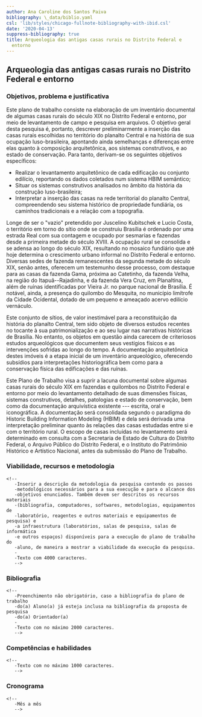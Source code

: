 ```yaml
---
author: Ana Caroline dos Santos Paiva
bibliography: \_data/biblio.yaml
csl: 'lib/styles/chicago-fullnote-bibliography-with-ibid.csl'
date: '2020-04-13'
suppress-bibliography: true
title: Arqueologia das antigas casas rurais no Distrito Federal e
  entorno
---
```


Arqueologia das antigas casas rurais no Distrito Federal e entorno
------------------------------------------------------------------

### Objetivos, problema e justificativa

Este plano de trabalho consiste na elaboração de um inventário
documental de algumas casas rurais do século XIX no Distrito Federal e
entorno, por meio de levantamento de campo e pesquisa em arquivos. O
objetivo geral desta pesquisa é, portanto, descrever preliminarmente a
inserção das casas rurais escolhidas no território do planalto Central e
na história de sua ocupação luso-brasileira, apontando ainda semelhanças
e diferenças entre elas quanto à composição arquitetônica, aos sistemas
construtivos, e ao estado de conservação. Para tanto, derivam-se os
seguintes objetivos específicos:

-   Realizar o levantamento arquitetônico de cada edificação ou conjunto
    edilício, reportando os dados coletados num sistema HBIM semântico;
-   Situar os sistemas construtivos analisados no âmbito da história da
    construção luso-brasileira;
-   Interpretar a inserção das casas na rede territorial do planalto
    Central, compreendendo seu sistema histórico de propriedade
    fundiária, os caminhos tradicionais e a relação com a topografia.

Longe de ser o "vazio" pretendido por Juscelino Kubitschek e Lucio
Costa, o território em torno do sítio onde se construiu Brasília é
ordenado por uma estrada Real com sua contagem e ocupado por sesmarias e
fazendas desde a primeira metade do século XVIII. A ocupação rural se
consolida e se adensa ao longo do século XIX, resultando no mosaico
fundiário que até hoje determina o crescimento urbano informal no
Distrito Federal e entorno. Diversas sedes de fazenda remanescentes da
segunda metade do século XIX, senão antes, oferecem um testemunho desse
processo, com destaque para as casas da fazenda Gama, próxima ao
Catetinho, da fazenda Velha, na região do Itapuã--Rajadinha, e da
fazenda Vera Cruz, em Planaltina, além de ruínas identificadas por
Vieira Jr. no parque nacional de Brasília. É notável, ainda, a presença
do quilombo do Mesquita, no município limítrofe da Cidade Ocidental,
dotado de um pequeno e ameaçado acervo edilício vernáculo.

Este conjunto de sítios, de valor inestimável para a reconstituição da
história do planalto Central, tem sido objeto de diversos estudos
recentes no tocante à sua patrimonialização e ao seu lugar nas
narrativas históricas de Brasília. No entanto, os objetos em questão
ainda carecem de criteriosos estudos arqueológicos que documentem seus
vestígios físicos e as intervenções sofridas ao longo do tempo. A
documentação arquitetônica destes imóveis é a etapa inicial de um
inventário arqueológico, oferecendo subsídios para interpretações
historiográfica bem como para a conservação física das edificações e das
ruínas.

Este Plano de Trabalho visa a suprir a lacuna documental sobre algumas
casas rurais do século XIX em fazendas e quilombos no Distrito Federal e
entorno por meio do levantamento detalhado de suas dimensões físicas,
sistemas construtivos, detalhes, patologias e estado de conservação, bem
como da documentação arquivística existente --- escrita, oral e
iconográfica. A documentação será consolidada segundo o paradigma do
Historic Building Information Modeling (HBIM) e dela será derivada uma
interpretação preliminar quanto às relações das casas estudadas entre si
e com o território rural. O escopo de casas incluídas no levantamento
será determinado em consulta com a Secretaria de Estado de Cultura do
Distrito Federal, o Arquivo Público do Distrito Federal, e o Instituto
do Patrimônio Histórico e Artístico Nacional, antes da submissão do
Plano de Trabalho.

### Viabilidade, recursos e metodologia

```{=html}
<!--
   -Inserir a descrição da metodologia da pesquisa contendo os passos
   -metodológicos necessários para a sua execução e para o alcance dos
   -objetivos enunciados. Também devem ser descritos os recursos materiais
   -(bibliografia, computadores, softwares, metodologias, equipamentos de
   -laboratório, reagentes e outros materiais e equipamentos de pesquisa) e
   -a infraestrutura (laboratórios, salas de pesquisa, salas de informática
   -e outros espaços) disponíveis para a execução do plano de trabalho do
   -aluno, de maneira a mostrar a viabilidade da execução da pesquisa.
   -
   -Texto com 4000 caracteres.
   -->
```
### Bibliografia

```{=html}
<!--
   -Preenchimento não obrigatório, caso a bibliografia do plano de trabalho
   -do(a) Aluno(a) já esteja inclusa na bibliografia da proposta de pesquisa
   -do(a) Orientador(a)
   -
   -Texto com no máximo 2000 caracteres.
   -->
```
### Competências e habilidades

```{=html}
<!--
   -Texto com no máximo 1000 caracteres.
   -->
```
### Cronograma

```{=html}
<!--
   -Mês a mês
   -->
```

